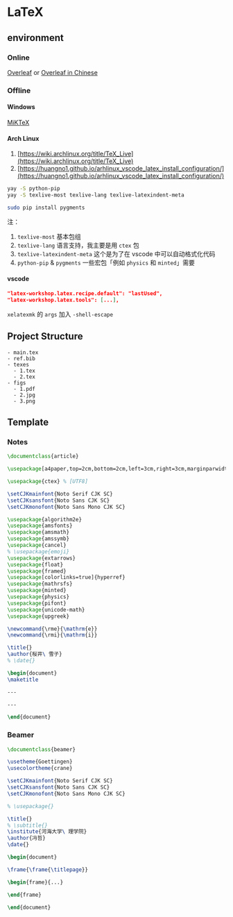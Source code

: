 # LaTeX

## environment

### Online

[Overleaf](https://www.overleaf.com/) or [Overleaf in Chinese](https://cn.overleaf.com/)

### Offline

#### Windows

[MiKTeX](https://miktex.org/)

#### Arch Linux

1. [https://wiki.archlinux.org/title/TeX_Live](https://wiki.archlinux.org/title/TeX_Live)
2. [https://huangno1.github.io/arhlinux_vscode_latex_install_configuration/](https://huangno1.github.io/arhlinux_vscode_latex_install_configuration/)

```bash
yay -S python-pip
yay -S texlive-most texlive-lang texlive-latexindent-meta

sudo pip install pygments
```

注：
1. `texlive-most` 基本包组
2. `texlive-lang` 语言支持，我主要是用 `ctex` 包
3. `texlive-latexindent-meta` 这个是为了在 vscode 中可以自动格式化代码
4. `python-pip` & `pygments` 一些宏包「例如 `physics` 和 `minted`」需要

#### vscode

```json
"latex-workshop.latex.recipe.default": "lastUsed",
"latex-workshop.latex.tools": [...],
```

`xelatexmk` 的 `args` 加入 `-shell-escape`


## Project Structure

```
- main.tex
- ref.bib
- texes
  - 1.tex
  - 2.tex
- figs
  - 1.pdf
  - 2.jpg
  - 3.png
```

## Template

### Notes

```latex
\documentclass{article}

\usepackage[a4paper,top=2cm,bottom=2cm,left=3cm,right=3cm,marginparwidth=1.75cm]{geometry}

\usepackage{ctex} % [UTF8]

\setCJKmainfont{Noto Serif CJK SC}
\setCJKsansfont{Noto Sans CJK SC}
\setCJKmonofont{Noto Sans Mono CJK SC}

\usepackage{algorithm2e}
\usepackage{amsfonts}
\usepackage{amsmath}
\usepackage{amssymb}
\usepackage{cancel}
% \usepackage{emoji}
\usepackage{extarrows}
\usepackage{float}
\usepackage{framed}
\usepackage[colorlinks=true]{hyperref}
\usepackage{mathrsfs}
\usepackage{minted}
\usepackage{physics}
\usepackage{pifont}
\usepackage{unicode-math}
\usepackage{upgreek}

\newcommand{\rme}{\mathrm{e}}
\newcommand{\rmi}{\mathrm{i}}

\title{}
\author{桜井\ 雪子}
% \date{}

\begin{document}
\maketitle

---

---

\end{document}
```

### Beamer

```latex
\documentclass{beamer}

\usetheme{Goettingen}
\usecolortheme{crane}

\setCJKmainfont{Noto Serif CJK SC}
\setCJKsansfont{Noto Sans CJK SC}
\setCJKmonofont{Noto Sans Mono CJK SC}

% \usepackage{}

\title{}
% \subtitle{}
\institute{河海大学\ 理学院}
\author{冯哲}
\date{}

\begin{document}

\frame{\frame{\titlepage}}

\begin{frame}{...}

\end{frame}

\end{document}
```
